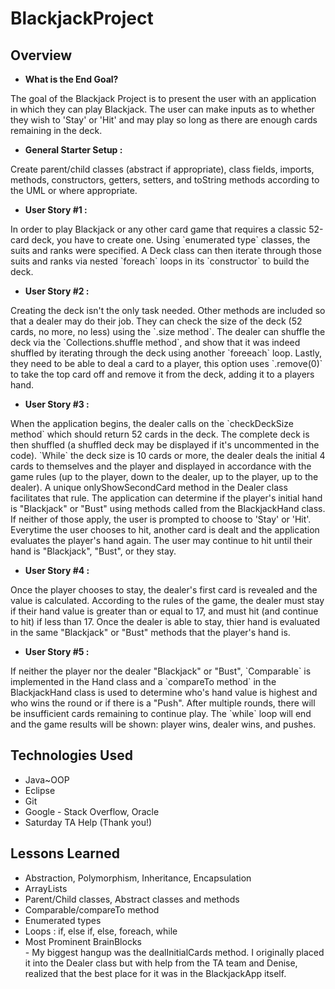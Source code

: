 # BlackjackProject

## Overview

- **What is the End Goal?**
<p>The goal of the Blackjack Project is to present the user with an application in which they can play Blackjack. The user can make inputs as to whether they wish to 'Stay' or 'Hit' and may play so long as there are enough cards remaining in the deck.

- **General Starter Setup :**
<p>Create parent/child classes (abstract if appropriate), class fields, imports, methods, constructors, getters, setters, and toString methods according to the UML or where appropriate.

- **User Story #1 :** 
<p>In order to play Blackjack or any other card game that requires a classic 52-card deck, you have to create one. Using `enumerated type` classes, the suits and ranks were specified. A Deck class can then iterate through those suits and ranks via nested `foreach` loops in its `constructor` to build the deck.

- **User Story #2 :** 
<p>Creating the deck isn't the only task needed. Other methods are included so that a dealer may do their job. They can check the size of the deck (52 cards, no more, no less) using the `.size method`. The dealer can shuffle the deck via the `Collections.shuffle method`, and show that it was indeed shuffled by iterating through the deck using another `foreeach` loop. Lastly, they need to be able to deal a card to a player, this option uses `.remove(0)` to take the top card off and remove it from the deck, adding it to a players hand.

- **User Story #3 :** 
<p>When the application begins, the dealer calls on the `checkDeckSize method` which should return 52 cards in the deck. The complete deck is then shuffled (a shuffled deck may be displayed if it's uncommented in the code). `While` the deck size is 10 cards or more, the dealer deals the initial 4 cards to themselves and the player and displayed in accordance with the game rules (up to the player, down to the dealer, up to the player, up to the dealer). A unique onlyShowSecondCard method in the Dealer class facilitates that rule. The application can determine if the player's initial hand is "Blackjack" or "Bust" using methods called from the BlackjackHand class. If neither of those apply, the user is prompted to choose to 'Stay' or 'Hit'. Everytime the user chooses to hit, another card is dealt and the application evaluates the player's hand again. The user may continue to hit until their hand is "Blackjack", "Bust", or they stay.

- **User Story #4 :** 
<p>Once the player chooses to stay, the dealer's first card is revealed and the value is calculated. According to the rules of the game, the dealer must stay if their hand value is greater than or equal to 17, and must hit (and continue to hit) if less than 17. Once the dealer is able to stay, thier hand is evaluated in the same "Blackjack" or "Bust" methods that the player's hand is. 

- **User Story #5 :** 
<p>If neither the player nor the dealer "Blackjack" or "Bust", `Comparable` is implemented in the Hand class and a `compareTo method` in the BlackjackHand class is used to determine who's hand value is highest and who wins the round or if there is a "Push". After multiple rounds, there will be insufficient cards remaining to continue play. The `while` loop will end and the game results will be shown: player wins, dealer wins, and pushes.

## Technologies Used
- Java~OOP
- Eclipse
- Git
- Google - Stack Overflow, Oracle
- Saturday TA Help (Thank you!)

## Lessons Learned
- Abstraction, Polymorphism, Inheritance, Encapsulation
- ArrayLists
- Parent/Child classes, Abstract classes and methods
- Comparable/compareTo method
- Enumerated types
- Loops : if, else if, else, foreach, while
- Most Prominent BrainBlocks
<br>- My biggest hangup was the dealInitialCards method. I originally placed it into the Dealer class but with help from the TA team and Denise, realized that the best place for it was in the BlackjackApp itself.
